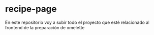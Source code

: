 # recipe-page
En este repositorio voy a subir todo el proyecto que esté relacionado al frontend de la preparación de omelette
